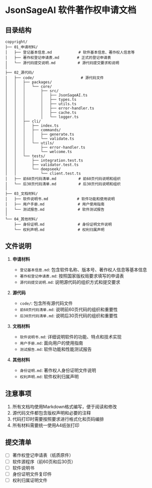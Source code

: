 # JsonSageAI 软件著作权申请文档

## 目录结构

```
copyright/
├── 01_申请材料/
│   ├── 登记基本信息.md            # 软件基本信息、著作权人信息等
│   ├── 著作权登记申请表.md        # 正式的登记申请表
│   └── 源代码提交说明.md          # 源代码提交要求和说明
│
├── 02_源代码/
│   ├── code/                     # 源代码文件
│   │   ├── packages/
│   │   │   └── core/
│   │   │       ├── src/
│   │   │       │   ├── JsonSageAI.ts
│   │   │       │   ├── types.ts
│   │   │       │   ├── utils.ts
│   │   │       │   ├── error-handler.ts
│   │   │       │   ├── cache.ts
│   │   │       │   └── logger.ts
│   │   ├── cli/
│   │   │   ├── index.ts
│   │   │   ├── commands/
│   │   │   │   ├── generate.ts
│   │   │   │   └── validate.ts
│   │   │   └── utils/
│   │   │       ├── error-handler.ts
│   │   │       └── welcome.ts
│   │   └── tests/
│   │       ├── integration.test.ts
│   │       ├── validator.test.ts
│   │       └── deepseek/
│   │           └── client.test.ts
│   ├── 前60页代码清单.md          # 前60页代码说明和组织
│   └── 后30页代码清单.md          # 后30页代码说明和组织
│
├── 03_文档材料/
│   ├── 软件说明书.md             # 软件功能和使用说明
│   ├── 用户手册.md               # 用户使用指南
│   └── 测试报告.md               # 软件测试报告
│
└── 04_其他材料/
    ├── 身份证明.md               # 身份证明文件说明
    └── 权利声明.md               # 权利归属声明
```

## 文件说明

1. **申请材料**
   - `登记基本信息.md`: 包含软件名称、版本号、著作权人信息等基本信息
   - `著作权登记申请表.md`: 按照国家版权局要求填写的申请表
   - `源代码提交说明.md`: 说明源代码的组织方式和提交要求

2. **源代码**
   - `code/`: 包含所有源代码文件
   - `前60页代码清单.md`: 说明前60页代码的组织和重要性
   - `后30页代码清单.md`: 说明后30页代码的组织和重要性

3. **文档材料**
   - `软件说明书.md`: 详细说明软件的功能、特点和技术实现
   - `用户手册.md`: 面向用户的使用指南
   - `测试报告.md`: 软件功能和性能测试报告

4. **其他材料**
   - `身份证明.md`: 著作权人身份证明文件说明
   - `权利声明.md`: 软件权利归属声明

## 注意事项

1. 所有文档均使用Markdown格式编写，便于阅读和修改
2. 源代码文件都包含版权声明和必要的注释
3. 代码打印时需要按照要求进行格式化和页码编排
4. 所有材料需要统一使用A4纸张打印

## 提交清单

- [ ] 著作权登记申请表（纸质原件）
- [ ] 软件源程序（前60页和后30页）
- [ ] 软件说明书
- [ ] 身份证明文件复印件
- [ ] 权利归属证明文件

